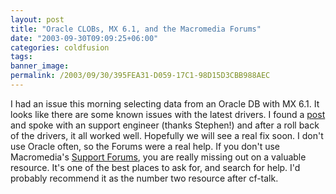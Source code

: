 ```yaml
---
layout: post
title: "Oracle CLOBs, MX 6.1, and the Macromedia Forums"
date: "2003-09-30T09:09:25+06:00"
categories: coldfusion 
tags: 
banner_image: 
permalink: /2003/09/30/395FEA31-D059-17C1-98D15D3CBB988AEC
---
```


I had an issue this morning selecting data from an Oracle DB with MX 6.1. It looks like there are some known issues with the latest drivers. I found a <a href="http://webforums.macromedia.com/coldfusion/messageview.cfm?catid=6&threadid=680610&highlight_key=y&keyword1=select&keyword2=oracle">post</a> and spoke with an support engineer (thanks Stephen!) and after a roll back of the drivers, it all worked well. Hopefully we will see a real fix soon. I don't use Oracle often, so the Forums were a real help. If you don't use Macromedia's <a href="http://webforums.macromedia.com/coldfusion/">Support Forums</a>, you are really missing out on a valuable resource. It's one of the best places to ask for, and search for help. I'd probably recommend it as the number two resource after cf-talk.